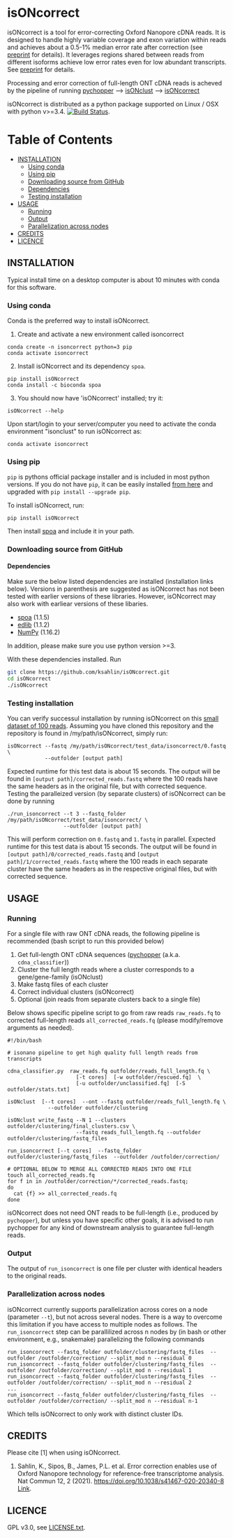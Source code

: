 isONcorrect
===========

isONcorrect is a tool for error-correcting  Oxford Nanopore cDNA reads. It is designed to handle highly variable coverage and exon variation within reads and achieves about a 0.5-1% median error rate after correction (see [preprint](https://www.biorxiv.org/content/10.1101/2020.01.07.897512v1) for details). It leverages regions shared between reads from different isoforms achieve low error rates even for low abundant transcripts. See [preprint](https://www.biorxiv.org/content/10.1101/2020.01.07.897512v1) for details.  

Processing and error correction of full-length ONT cDNA reads is acheved by the pipeline of running [pychopper](https://github.com/nanoporetech/pychopper) --> [isONclust](https://github.com/ksahlin/isONclust) --> [isONcorrect](https://github.com/ksahlin/isONcorrect) 


isONcorrect is distributed as a python package supported on Linux / OSX with python v>=3.4. [![Build Status](https://travis-ci.org/ksahlin/isONcorrect.svg?branch=master)](https://travis-ci.org/ksahlin/isONcorrect).

Table of Contents
=================

  * [INSTALLATION](#INSTALLATION)
    * [Using conda](#Using-conda)
    * [Using pip](#Using-pip)
    * [Downloading source from GitHub](#Downloading-source-from-github)
    * [Dependencies](#Dependencies)
    * [Testing installation](#testing-installation)
  * [USAGE](#USAGE)
    * [Running](#Running)
    * [Output](#Output)
    * [Parallelization across nodes](#Parallelization-across-nodes)
  * [CREDITS](#CREDITS)
  * [LICENCE](#LICENCE)



INSTALLATION
----------------

Typical install time on a desktop computer is about 10 minutes with conda for this software.

### Using conda
Conda is the preferred way to install isONcorrect.

1. Create and activate a new environment called isoncorrect

```
conda create -n isoncorrect python=3 pip 
conda activate isoncorrect
```

2. Install isONcorrect and its dependency `spoa`.

```
pip install isONcorrect
conda install -c bioconda spoa
```
3. You should now have 'isONcorrect' installed; try it:
```
isONcorrect --help
```

Upon start/login to your server/computer you need to activate the conda environment "isonclust" to run isONcorrect as:
```
conda activate isoncorrect
```

### Using pip 

`pip` is pythons official package installer and is included in most python versions. If you do not have `pip`, it can be easily installed [from here](https://pip.pypa.io/en/stable/installing/) and upgraded with `pip install --upgrade pip`. 

To install isONcorrect, run:
```
pip install isONcorrect
```
Then install [spoa](https://github.com/rvaser/spoa) and include it in your path.


### Downloading source from GitHub

#### Dependencies

Make sure the below listed dependencies are installed (installation links below). Versions in parenthesis are suggested as isONcorrect has not been tested with earlier versions of these libraries. However, isONcorrect may also work with earliear versions of these libaries.
* [spoa](https://github.com/rvaser/spoa) (1.1.5)
* [edlib](https://github.com/Martinsos/edlib/tree/master/bindings/python) (1.1.2)
* [NumPy](https://numpy.org/) (1.16.2)

In addition, please make sure you use python version >=3.

With these dependencies installed. Run

```sh
git clone https://github.com/ksahlin/isONcorrect.git
cd isONcorrect
./isONcorrect
```

### Testing installation

You can verify successul installation by running isONcorrect on this [small dataset of 100 reads](https://github.com/ksahlin/isONcorrect/tree/master/test_data/isoncorrect/0.fastq). Assuming you have cloned this repository and the repository is found in /my/path/isONcorrect, simply run:

```
isONcorrect --fastq /my/path/isONcorrect/test_data/isoncorrect/0.fastq \
            --outfolder [output path]
```
Expected runtime for this test data is about 15 seconds. The output will be found in `[output path]/corrected_reads.fastq` where the 100 reads have the same headers as in the original file, but with corrected sequence. Testing the paralleized version (by separate clusters) of isONcorrect can be done by running

```
./run_isoncorrect --t 3 --fastq_folder /my/path/isONcorrect/test_data/isoncorrect/ \
                  --outfolder [output path]
```
This will perform correction on `0.fastq` and `1.fastq` in parallel. Expected runtime for this test data is about 15 seconds. The output will be found in `[output path]/0/corrected_reads.fastq` and `[output path]/1/corrected_reads.fastq` where the 100 reads in each separate cluster have the same headers as in the respective original files, but with corrected sequence. 


USAGE
-------
 
### Running

For a single file with raw ONT cDNA reads, the following pipeline is recommended (bash script to run this provided below)
1.  Get full-length ONT cDNA sequences ([pychopper](https://github.com/nanoporetech/pychopper) (a.k.a. `cdna_classifier`))
2.  Cluster the full length reads where a cluster corresponds to a gene/gene-family (isONclust)
3.  Make fastq files of each cluster
4.  Correct individual clusters (isONcorrect)
5.  Optional (join reads from separate clusters back to a single file)

Below shows specific pipeline script to go from raw reads `raw_reads.fq` to corrected full-length reads `all_corrected_reads.fq` (please modify/remove arguments as needed). 

```
#!/bin/bash

# isonano pipeline to get high quality full length reads from transcripts

cdna_classifier.py  raw_reads.fq outfolder/reads_full_length.fq \
                      [-t cores]  [-w outfolder/rescued.fq]  \
                      [-u outfolder/unclassified.fq]  [-S outfolder/stats.txt] 

isONclust  [--t cores]  --ont --fastq outfolder/reads_full_length.fq \
             --outfolder outfolder/clustering

isONclust write_fastq --N 1 --clusters outfolder/clustering/final_clusters.csv \
                      --fastq reads_full_length.fq --outfolder  outfolder/clustering/fastq_files 

run_isoncorrect [--t cores]  --fastq_folder outfolder/clustering/fastq_files  --outfolder /outfolder/correction/ 

# OPTIONAL BELOW TO MERGE ALL CORRECTED READS INTO ONE FILE
touch all_corrected_reads.fq
for f in in /outfolder/correction/*/corrected_reads.fastq; 
do 
  cat {f} >> all_corrected_reads.fq
done
```

isONcorrect does not need ONT reads to be full-length (i.e., produced by `pychopper`), but unless you have specific other goals, it is advised to run pychopper for any kind of downstream analysis to guarantee full-length reads. 

### Output

The output of `run_isoncorrect` is one file per cluster with identical headers to the original reads.

### Parallelization across nodes

isONcorrect currently supports parallelization across cores on a node (parameter `--t`), but not across several nodes. There is a way to overcome this limitation if you have access to multiple nodes as follows. The `run_isoncorrect` step can be parallilized across n nodes by (in bash or other environment, e.g., snakemake) parallelizing the following commands

```
run_isoncorrect --fastq_folder outfolder/clustering/fastq_files  --outfolder /outfolder/correction/ --split_mod n --residual 0
run_isoncorrect --fastq_folder outfolder/clustering/fastq_files  --outfolder /outfolder/correction/ --split_mod n --residual 1
run_isoncorrect --fastq_folder outfolder/clustering/fastq_files  --outfolder /outfolder/correction/ --split_mod n --residual 2
...
run_isoncorrect --fastq_folder outfolder/clustering/fastq_files  --outfolder /outfolder/correction/ --split_mod n --residual n-1
```
Which tells isONcorrect to only work with distinct cluster IDs.

CREDITS
----------------

Please cite [1] when using isONcorrect.

1. Sahlin, K., Sipos, B., James, P.L. et al. Error correction enables use of Oxford Nanopore technology for reference-free transcriptome analysis. Nat Commun 12, 2 (2021). https://doi.org/10.1038/s41467-020-20340-8  [Link](https://www.nature.com/articles/s41467-020-20340-8).

LICENCE
----------------

GPL v3.0, see [LICENSE.txt](https://github.com/ksahlin/isONcorect/blob/master/LICENCE.txt).

